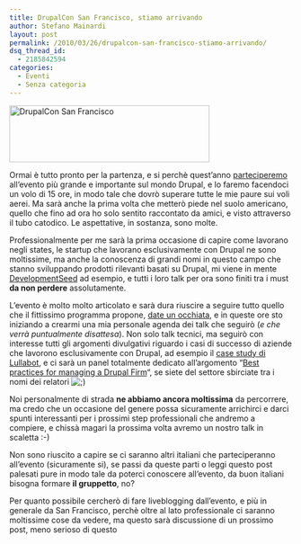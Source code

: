 ```yaml
---
title: DrupalCon San Francisco, stiamo arrivando
author: Stefano Mainardi
layout: post
permalink: /2010/03/26/drupalcon-san-francisco-stiamo-arrivando/
dsq_thread_id:
  - 2185842594
categories:
  - Eventi
  - Senza categoria
---
```

[<img class="alignleft size-full wp-image-305" title="DrupalCon San Francisco" src="http://www.stefanomainardi.com/wp-content/uploads/2010/03/logo.png" alt="DrupalCon San Francisco" width="356" height="101" />][1]

Ormai è tutto pronto per la partenza, e si perchè quest&#8217;anno [parteciperemo][2] all&#8217;evento più grande e importante sul mondo Drupal, e lo faremo facendoci un volo di 15 ore, in modo tale che dovrò superare tutte le mie paure sui voli aerei. Ma sarà anche la prima volta che metterò piede nel suolo americano, quello che fino ad ora ho solo sentito raccontato da amici, e visto attraverso il tubo catodico. Le aspettative, in sostanza, sono molte.

<!--more-->

Professionalmente per me sarà la prima occasione di capire come lavorano negli states, le startup che lavorano esclusivamente con Drupal ne sono moltissime, ma anche la conoscenza di grandi nomi in questo campo che stanno sviluppando prodotti rilevanti basati su Drupal, mi viene in mente [DevelopmentSeed][3] ad esempio, e tutti i loro talk per ora sono finiti tra i must **da non perdere** assolutamente.

L&#8217;evento è molto molto articolato e sarà dura riuscire a seguire tutto quello che il fittissimo programma propone, [date un occhiata][4], e in queste ore sto iniziando a crearmi una mia personale agenda dei talk che seguirò (*e che verrà puntualmente disattesa*). Non solo talk tecnici, ma seguirò con interesse tutti gli argomenti divulgativi riguardo i casi di successo di aziende che lavorono esclusivamente con Drupal, ad esempio il [case study di Lullabot][5], e ci sarà un panel totalmente dedicato all&#8217;argomento &#8220;[Best practices for managing a Drupal Firm][6]&#8220;, se siete del settore sbirciate tra i nomi dei relatori <img src="http://www.stefanomainardi.com/wp-includes/images/smilies/icon_wink.gif" alt=";)" class="wp-smiley" /> 

Noi personalmente di strada **ne abbiamo ancora moltissima** da percorrere, ma credo che un occasione del genere possa sicuramente arrichirci e darci spunti interessanti per i prossimi step professionali che andremo a compiere, e chissà magari la prossima volta avremo un nostro talk in scaletta :-)

Non sono riuscito a capire se ci saranno altri italiani che parteciperanno all&#8217;evento (sicuramente si), se passi da queste parti o leggi questo post palesati pure in modo tale da poterci conoscere all&#8217;evento, da buon italiani bisogna formare **il gruppetto**, no? 

Per quanto possibile cercherò di fare liveblogging dall&#8217;evento, e più in generale da San Francisco, perchè oltre al lato professionale ci saranno moltissime cose da vedere, ma questo sarà discussione di un prossimo post, meno serioso di questo

 [1]: http://sf2010.drupal.org/
 [2]: http://twinbit.it
 [3]: http://developmentseed.org/
 [4]: http://sf2010.drupal.org/conference/schedule
 [5]: http://sf2010.drupal.org/conference/sessions/lullabot-case-study
 [6]: http://sf2010.drupal.org/conference/sessions/best-practices-managing-drupal-firm
